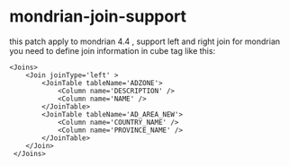 # mondrian-join-support

 this patch apply to mondrian 4.4 , support left and right join for mondrian
 you need to define join information in cube tag like this:

    <Joins>
	    <Join joinType='left' >
	        <JoinTable tableName='ADZONE'>
	            <Column name='DESCRIPTION' />
	            <Column name='NAME' />
	        </JoinTable>
	        <JoinTable tableName='AD_AREA_NEW'>
	            <Column name='COUNTRY_NAME' />
	            <Column name='PROVINCE_NAME' />
	        </JoinTable>
	    </Join>
	 </Joins>

